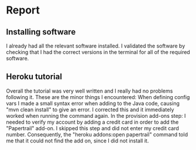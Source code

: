 # Report

## Installing software
I already had all the relevant software installed. I validated the software by checking that I had the correct versions in the terminal for all of the required software.

## Heroku tutorial
Overall the tutorial was very well written and I really had no problems following it. These are the minor things I encountered:
When defining config vars I made a small syntax error when adding to the Java code, causing "mvn clean install" to give an error.
I corrected this and it immediately worked when running the command again.
In the provision add-ons step: I needed to verify my account by adding a credit card in order to add the "Papertrail" add-on. I skipped this step and did not enter my credit card number.
Consequently, the "heroku addons:open papertrail" command told me that it could not find the add on, since I did not install it.
